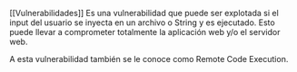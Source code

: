 [[Vulnerabilidades]]
Es una vulnerabilidad que puede ser explotada si el input del usuario se inyecta en un archivo o String y es ejecutado. Esto puede llevar a comprometer totalmente la aplicación web y/o el servidor web.

A esta vulnerabilidad también se le conoce como Remote Code Execution.